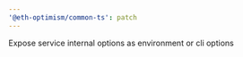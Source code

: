 ```yaml
---
'@eth-optimism/common-ts': patch
---
```


Expose service internal options as environment or cli options

